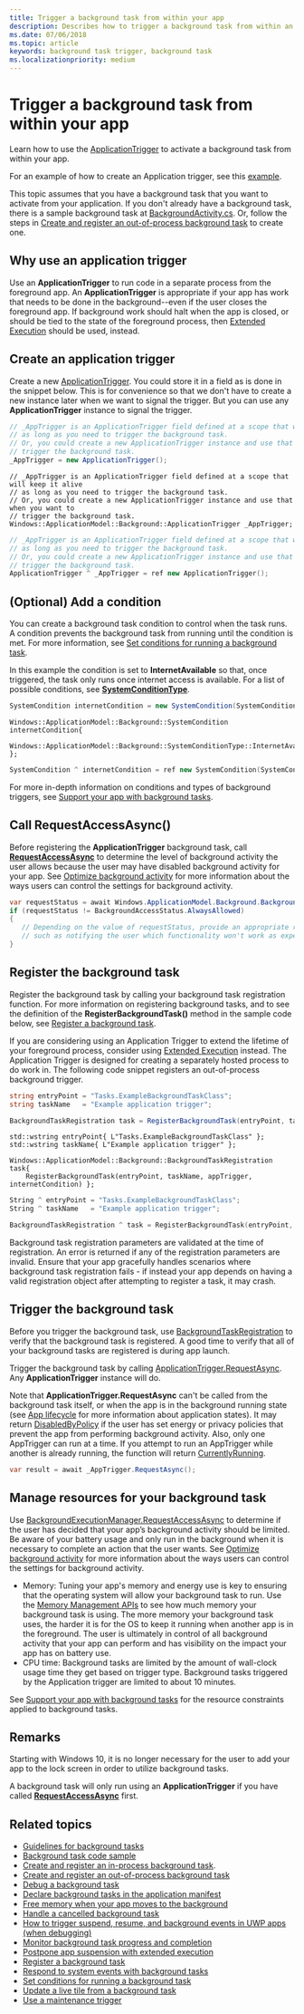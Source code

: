 ```yaml
---
title: Trigger a background task from within your app
description: Describes how to trigger a background task from within an application
ms.date: 07/06/2018
ms.topic: article
keywords: background task trigger, background task
ms.localizationpriority: medium
---
```

# Trigger a background task from within your app

Learn how to use the [ApplicationTrigger](https://docs.microsoft.com/uwp/api/Windows.ApplicationModel.Background.ApplicationTrigger) to activate a background task from within your app.

For an example of how to create an Application trigger, see this [example](https://github.com/Microsoft/Windows-universal-samples/blob/v2.0.0/Samples/BackgroundTask/cs/BackgroundTask/Scenario5_ApplicationTriggerTask.xaml.cs).

This topic assumes that you have a background task that you want to activate from your application. If you don't already have a background task, there is a sample background task at [BackgroundActivity.cs](https://github.com/Microsoft/Windows-universal-samples/blob/master/Samples/BackgroundActivation/cs/BackgroundActivity.cs). Or, follow the steps in [Create and register an out-of-process background task](create-and-register-a-background-task.md) to create one.

## Why use an application trigger

Use an **ApplicationTrigger** to run code in a separate process from the foreground app. An **ApplicationTrigger** is appropriate if your app has work that needs to be done in the background--even if the user closes the foreground app. If background work should halt when the app is closed, or should be tied to the state of the foreground process, then [Extended Execution](run-minimized-with-extended-execution.md) should be used, instead.

## Create an application trigger

Create a new [ApplicationTrigger](https://docs.microsoft.com/uwp/api/Windows.ApplicationModel.Background.ApplicationTrigger). You could store it in a field as is done in the snippet below. This is for convenience so that we don't have to create a new instance later when we want to signal the trigger. But you can use any **ApplicationTrigger** instance to signal the trigger.

```csharp
// _AppTrigger is an ApplicationTrigger field defined at a scope that will keep it alive
// as long as you need to trigger the background task.
// Or, you could create a new ApplicationTrigger instance and use that when you want to
// trigger the background task.
_AppTrigger = new ApplicationTrigger();
```

```cppwinrt
// _AppTrigger is an ApplicationTrigger field defined at a scope that will keep it alive
// as long as you need to trigger the background task.
// Or, you could create a new ApplicationTrigger instance and use that when you want to
// trigger the background task.
Windows::ApplicationModel::Background::ApplicationTrigger _AppTrigger;
```

```cpp
// _AppTrigger is an ApplicationTrigger field defined at a scope that will keep it alive
// as long as you need to trigger the background task.
// Or, you could create a new ApplicationTrigger instance and use that when you want to
// trigger the background task.
ApplicationTrigger ^ _AppTrigger = ref new ApplicationTrigger();
```

## (Optional) Add a condition

You can create a background task condition to control when the task runs. A condition prevents the background task from running until the condition is met. For more information, see [Set conditions for running a background task](set-conditions-for-running-a-background-task.md).

In this example the condition is set to **InternetAvailable** so that, once triggered, the task only runs once internet access is available. For a list of possible conditions, see [**SystemConditionType**](https://msdn.microsoft.com/library/windows/apps/br224835).

```csharp
SystemCondition internetCondition = new SystemCondition(SystemConditionType.InternetAvailable);
```

```cppwinrt
Windows::ApplicationModel::Background::SystemCondition internetCondition{
    Windows::ApplicationModel::Background::SystemConditionType::InternetAvailable };
```

```cpp
SystemCondition ^ internetCondition = ref new SystemCondition(SystemConditionType::InternetAvailable)
```

For more in-depth information on conditions and types of background triggers, see [Support your app with background tasks](support-your-app-with-background-tasks.md).

##  Call RequestAccessAsync()

Before registering the **ApplicationTrigger** background task, call [**RequestAccessAsync**](https://msdn.microsoft.com/library/windows/apps/hh700494) to determine the level of background activity the user allows because the user may have disabled background activity for your app. See [Optimize background activity](https://docs.microsoft.com/windows/uwp/debug-test-perf/optimize-background-activity) for more information about the ways users can control the settings for background activity.

```csharp
var requestStatus = await Windows.ApplicationModel.Background.BackgroundExecutionManager.RequestAccessAsync();
if (requestStatus != BackgroundAccessStatus.AlwaysAllowed)
{
   // Depending on the value of requestStatus, provide an appropriate response
   // such as notifying the user which functionality won't work as expected
}
```

## Register the background task

Register the background task by calling your background task registration function. For more information on registering background tasks, and to see the definition of the **RegisterBackgroundTask()** method in the sample code below, see [Register a background task](register-a-background-task.md).

If you are considering using an Application Trigger to extend the lifetime of your foreground process, consider using [Extended Execution](run-minimized-with-extended-execution.md) instead. The Application Trigger is designed for creating a separately hosted process to do work in. The following code snippet registers an out-of-process background trigger.

```csharp
string entryPoint = "Tasks.ExampleBackgroundTaskClass";
string taskName   = "Example application trigger";

BackgroundTaskRegistration task = RegisterBackgroundTask(entryPoint, taskName, appTrigger, internetCondition);
```

```cppwinrt
std::wstring entryPoint{ L"Tasks.ExampleBackgroundTaskClass" };
std::wstring taskName{ L"Example application trigger" };

Windows::ApplicationModel::Background::BackgroundTaskRegistration task{
    RegisterBackgroundTask(entryPoint, taskName, appTrigger, internetCondition) };
```

```cpp
String ^ entryPoint = "Tasks.ExampleBackgroundTaskClass";
String ^ taskName   = "Example application trigger";

BackgroundTaskRegistration ^ task = RegisterBackgroundTask(entryPoint, taskName, appTrigger, internetCondition);
```

Background task registration parameters are validated at the time of registration. An error is returned if any of the registration parameters are invalid. Ensure that your app gracefully handles scenarios where background task registration fails - if instead your app depends on having a valid registration object after attempting to register a task, it may crash.

## Trigger the background task

Before you trigger the background task, use [BackgroundTaskRegistration](https://docs.microsoft.com/uwp/api/Windows.ApplicationModel.Background.BackgroundTaskRegistration) to verify that the background task is registered. A good time to verify that all of your background tasks are registered is during app launch.

Trigger the background task by calling [ApplicationTrigger.RequestAsync](https://docs.microsoft.com/uwp/api/windows.applicationmodel.background.applicationtrigger). Any **ApplicationTrigger** instance will do.

Note that **ApplicationTrigger.RequestAsync** can't be called from the background task itself, or when the app is in the background running state (see [App lifecycle](app-lifecycle.md) for more information about application states).
It may return [DisabledByPolicy](https://docs.microsoft.com/uwp/api/windows.applicationmodel.background.applicationtriggerresult) if the user has set energy or privacy policies that prevent the app from performing background activity.
Also, only one AppTrigger can run at a time. If you attempt to run an AppTrigger while another is already running, the function will return [CurrentlyRunning](https://docs.microsoft.com/uwp/api/windows.applicationmodel.background.applicationtriggerresult).

```csharp
var result = await _AppTrigger.RequestAsync();
```

## Manage resources for your background task

Use [BackgroundExecutionManager.RequestAccessAsync](https://msdn.microsoft.com/library/windows/apps/windows.applicationmodel.background.backgroundexecutionmanager.aspx) to determine if the user has decided that your app’s background activity should be limited. Be aware of your battery usage and only run in the background when it is necessary to complete an action that the user wants. See [Optimize background activity](https://docs.microsoft.com/windows/uwp/debug-test-perf/optimize-background-activity) for more information about the ways users can control the settings for background activity.  

- Memory: Tuning your app's memory and energy use is key to ensuring that the operating system will allow your background task to run. Use the [Memory Management APIs](https://msdn.microsoft.com/library/windows/apps/windows.system.memorymanager.aspx) to see how much memory your background task is using. The more memory your background task uses, the harder it is for the OS to keep it running when another app is in the foreground. The user is ultimately in control of all background activity that your app can perform and has visibility on the impact your app has on battery use.  
- CPU time: Background tasks are limited by the amount of wall-clock usage time they get based on trigger type. Background tasks triggered by the Application trigger are limited to about 10 minutes.

See [Support your app with background tasks](support-your-app-with-background-tasks.md) for the resource constraints applied to background tasks.

## Remarks

Starting with Windows 10, it is no longer necessary for the user to add your app to the lock screen in order to utilize background tasks.

A background task will only run using an **ApplicationTrigger** if you have called [**RequestAccessAsync**](https://msdn.microsoft.com/library/windows/apps/hh700485) first.

## Related topics

* [Guidelines for background tasks](guidelines-for-background-tasks.md)
* [Background task code sample](https://github.com/Microsoft/Windows-universal-samples/tree/master/Samples/BackgroundTask)
* [Create and register an in-process background task](create-and-register-an-inproc-background-task.md).
* [Create and register an out-of-process background task](create-and-register-a-background-task.md)
* [Debug a background task](debug-a-background-task.md)
* [Declare background tasks in the application manifest](declare-background-tasks-in-the-application-manifest.md)
* [Free memory when your app moves to the background](reduce-memory-usage.md)
* [Handle a cancelled background task](handle-a-cancelled-background-task.md)
* [How to trigger suspend, resume, and background events in UWP apps (when debugging)](http://go.microsoft.com/fwlink/p/?linkid=254345)
* [Monitor background task progress and completion](monitor-background-task-progress-and-completion.md)
* [Postpone app suspension with extended execution](run-minimized-with-extended-execution.md)
* [Register a background task](register-a-background-task.md)
* [Respond to system events with background tasks](respond-to-system-events-with-background-tasks.md)
* [Set conditions for running a background task](set-conditions-for-running-a-background-task.md)
* [Update a live tile from a background task](update-a-live-tile-from-a-background-task.md)
* [Use a maintenance trigger](use-a-maintenance-trigger.md)
